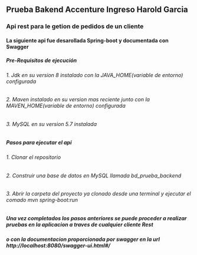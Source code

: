 <h2>Prueba Bakend Accenture Ingreso Harold Garcia</h2>

<h3>Api rest para le getion de pedidos de un cliente</h3>

<h4>La siguiente api fue desarollada Spring-boot y documentada con Swagger</h4>

<h5>Pre-Requisitos de ejecución</h5>

<h6>1. Jdk en su version 8 instalado con la JAVA_HOME(variable de entorno) configurada</h6>
<h6>2. Maven instalado en su version mas reciente junto con la MAVEN_HOME(variable de entorno) configurada</h6>
<h6>3. MySQL en su version 5.7 instalada</h6>

<h5>Pasos para ejecutar el api</h5>

<h6>1. Clonar el repositorio</h6>
<h6>2. Construir una base de datos en MySQL llamada bd_prueba_backend</h6>
<h6>3. Abrir la carpeta del proyecto ya clonado desde una terminal y ejecutar el comado mvn spring-boot:run</h6>

<h5>Una vez completados los pasos anteriores se puede proceder a realizar pruebas en la aplicacion a traves de cualquier cliente Rest</h5>
<h5>o con la documentacion proporcionada por swagger en la url http://localhost:8080/swagger-ui.html#/</h5>
